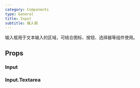 ```yaml
---
category: Components
type: General
title: Input
subtitle: 输入框
---
```


输入框用于文本输入的区域，可结合图标、按钮、选择器等组件使用。

## Props
### Input
### Input.Textarea